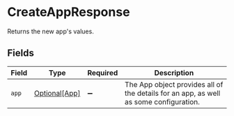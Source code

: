 # CreateAppResponse

Returns the new app's values.


## Fields

| Field                                                                                 | Type                                                                                  | Required                                                                              | Description                                                                           |
| ------------------------------------------------------------------------------------- | ------------------------------------------------------------------------------------- | ------------------------------------------------------------------------------------- | ------------------------------------------------------------------------------------- |
| `app`                                                                                 | [Optional[App]](../../models/shared/app.md)                                           | :heavy_minus_sign:                                                                    | The App object provides all of the details for an app, as well as some configuration. |